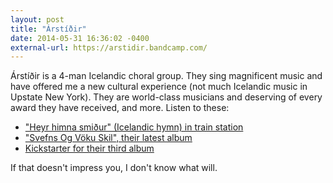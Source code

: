 ```yaml
---
layout: post
title: "Árstíðir"
date: 2014-05-31 16:36:02 -0400
external-url: https://arstidir.bandcamp.com/
---
```


Árstíðir is a 4-man Icelandic choral group. They sing magnificent music and
have offered me a new cultural experience (not much Icelandic music in
Upstate New York). They are world-class musicians and deserving of every
award they have received, and more. Listen to these:

- ["Heyr himna smiður" (Icelandic hymn) in train station](https://www.youtube.com/watch?v=e4dT8FJ2GE0)
- ["Svefns Og Vöku Skil", their latest album](https://web.archive.org/web/20141224230329/https://arstidir.bandcamp.com/album/svefns-og-v-ku-skil)
- [Kickstarter for their third album](https://web.archive.org/web/20140531041048/https://www.kickstarter.com/projects/arstidir/arstiir-music-from-the-heart-of-iceland-our-third)

If that doesn't impress you, I don't know what will.
